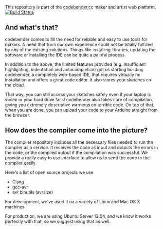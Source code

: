 This repository is part of the [codebender.cc](http://www.codebender.cc) maker and artist web platform.  [![Build Status](https://travis-ci.org/codebendercc/compiler.svg?branch=master)](https://travis-ci.org/codebendercc/compiler)

## And what's that?

codebender comes to fill the need for reliable and easy to use tools for makers. 
A need that from our own experience could not be totally fulfilled by any of the existing solutions. Things like installing libraries, updating the software or installing the IDE can be quite a painful process.

In addition to the above, the limited features provided (e.g. insufficient highlighting, indentation and autocompletion) got us starting building codebender, a completely web-based IDE, that requires virtually no installation and offers a great code editor. It also stores your sketches on the cloud.

That way, you can still access your sketches safely even if your laptop is stolen or your hard drive fails! codebender also takes care of compilation, giving you extremely descriptive warnings on terrible code. On top of that, when you are done, you can upload your code to your Arduino straight from the browser.

## How does the compiler come into the picture?

The compiler repository includes all the necessary files needed to run the compiler as a service. It receives the code as input and outputs the errors in the code, or the compiled output if the compilation was successful. We provide a really easy to use interface to allow us to send the code to the compiler easily.

Here's a list of open source projects we use
* Clang
* gcc-avr
* avr binutils (avrsize)

For development, we've used it on a variety of Linux and Mac OS X machines.

For production, we are using Ubuntu Server 12.04, and we know it works perfectly with that, so we suggest using that as well.
